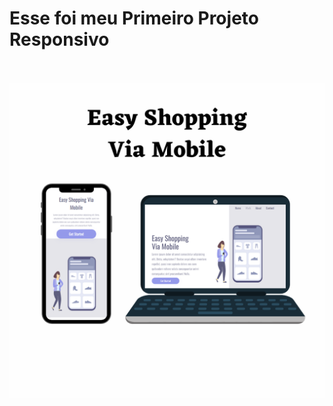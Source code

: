 <h1>Esse foi meu Primeiro Projeto Responsivo</h1>
<br>
<br>

<img src="https://github.com/pablomartinsti/Easy-Shopping-Via-Mobile/blob/master/img/projeto%20responsivo.png?raw=true">

